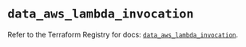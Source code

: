 # `data_aws_lambda_invocation`

Refer to the Terraform Registry for docs: [`data_aws_lambda_invocation`](https://registry.terraform.io/providers/hashicorp/aws/6.10.0/docs/data-sources/lambda_invocation).
